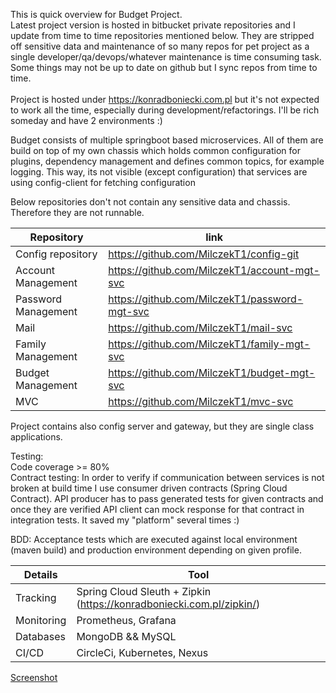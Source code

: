 This is quick overview for Budget Project.<br/>
Latest project version is hosted in bitbucket private repositories and I update from time to time repositories mentioned below. They are stripped off sensitive data and maintenance of  so many repos for pet project as a single developer/qa/devops/whatever maintenance is time consuming task. Some things may not be up to date on github but I sync repos from time to time.<br/><br/> Project is hosted under https://konradboniecki.com.pl but it's not expected to work all the time, especially during development/refactorings. I'll be rich someday and have 2 environments :)

Budget consists of multiple springboot based microservices. All of them are build on top of my own chassis which holds common configuration for plugins, dependency management and defines common topics, for example logging. This way, its not visible (except configuration) that services are using config-client for fetching configuration

Below repositories don't not contain any sensitive data and chassis. Therefore they are not runnable.

Repository | link |
--- | --- |
Config repository | https://github.com/MilczekT1/config-git |
Account Management | https://github.com/MilczekT1/account-mgt-svc
Password Management | https://github.com/MilczekT1/password-mgt-svc
Mail | https://github.com/MilczekT1/mail-svc
Family Management | https://github.com/MilczekT1/family-mgt-svc
Budget Management | https://github.com/MilczekT1/budget-mgt-svc
MVC | https://github.com/MilczekT1/mvc-svc

Project contains also config server and gateway, but they are single class applications.

Testing:<br/>
Code coverage >= 80% <br/>
Contract testing: In order to verify if communication between services is not broken at build time I use consumer driven contracts (Spring Cloud Contract). API producer has to pass generated tests for given contracts and once they are verified API client can mock response for that contract in integration tests. It saved my "platform" several times :)

BDD: Acceptance tests which are executed against local environment (maven build) and production environment depending on given profile.

 Details | Tool |
--- | --- |
Tracking | Spring Cloud Sleuth + Zipkin (https://konradboniecki.com.pl/zipkin/)
Monitoring | Prometheus, Grafana
Databases | MongoDB && MySQL
CI/CD | CircleCi, Kubernetes, Nexus |

[Screenshot](./img/circleci-chassis.png)
